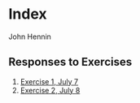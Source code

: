 # Index

John Hennin

## Responses to Exercises

1. [Exercise 1, July 7](https://johnhennin.github.io/jhrep_public/ResponseDay2Jul7)
2. [Exercise 2, July 8](https://johnhennin.github.io/jhrep_public/ResponseDay3Jul8)
